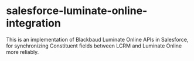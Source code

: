 # salesforce-luminate-online-integration
This is an implementation of Blackbaud Luminate Online APIs in Salesforce, for synchronizing Constituent fields between LCRM and Luminate Online more reliably.
